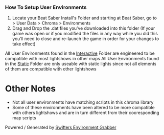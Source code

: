 ### How To Setup User Environments

1. Locate your Beat Saber Install's Folder and starting at Beat Saber, go to > User Data > Chroma > Environments
2. Drag and Drop the .dat files you've downloaded into this folder
(If your game was open or if you modified the files in any way while you did this you'll need to close and re-launch the game in order for your changes to take effect)

All User Environments found in the [Interactive](https://github.com/Phoenix-BS/BSCEL/tree/main/Main%20Environments/User%20Environments/Interactive) Folder are engineered to be compatible with most lightshows in other maps
All User Environments found in the [Static](https://github.com/Phoenix-BS/BSCEL/tree/main/Main%20Environments/User%20Environments/Static) Folder are only useable with static lights since not all elements of them are compatible with other lightshows

# Other Notes
- Not all user environments have matching scripts in this chroma library
- Some of these environments have been altered to be more compatible with others lightshows and are in turn different from their cooresponding map scripts

Powered / Generated by [Swifters Environment Grabber](https://github.com/Swifter1243/EnvironmentGrabber)